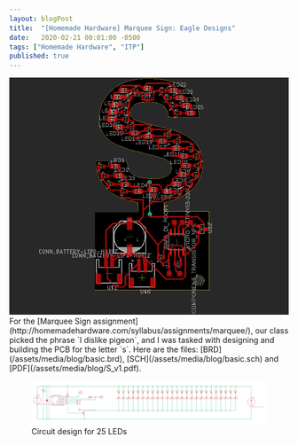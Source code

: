 ```yaml
---
layout: blogPost
title:  "[Homemade Hardware] Marquee Sign: Eagle Designs"
date:   2020-02-21 00:01:00 -0500
tags: ["Homemade Hardware", "ITP"]
published: true
---
```

<figure style="margin: 0;">
  <img class="img-row-2" style="border: none;" src="/assets/images/blog/2020-02-21-eagle-designs/1.png" alt="Board design for letter s"/>
  <figcaption>
  </figcaption>
</figure>
For the [Marquee Sign assignment](http://homemadehardware.com/syllabus/assignments/marquee/), our class picked the phrase `I dislike pigeon`, and I was tasked with designing and building the PCB for the letter `s`. Here are the files: [BRD](/assets/media/blog/basic.brd), [SCH](/assets/media/blog/basic.sch) and [PDF](/assets/media/blog/S_v1.pdf).

<figure>
  <img class="" style="border: none;" src="/assets/images/blog/2020-02-21-eagle-designs/2.png" alt="Circuit design for the 25 LEDs"/>
  <figcaption>
    Circuit design for 25 LEDs
  </figcaption>
</figure>
